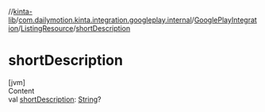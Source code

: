 //[kinta-lib](../../../../index.md)/[com.dailymotion.kinta.integration.googleplay.internal](../../index.md)/[GooglePlayIntegration](../index.md)/[ListingResource](index.md)/[shortDescription](short-description.md)



# shortDescription  
[jvm]  
Content  
val [shortDescription](short-description.md): [String](https://kotlinlang.org/api/latest/jvm/stdlib/kotlin/-string/index.html)?  



